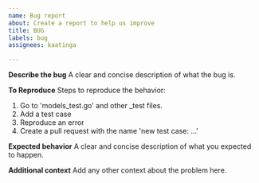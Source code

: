 ```yaml
---
name: Bug report
about: Create a report to help us improve
title: BUG
labels: bug
assignees: kaatinga

---
```


**Describe the bug**
A clear and concise description of what the bug is.

**To Reproduce**
Steps to reproduce the behavior:
1. Go to 'models_test.go' and other _test files.
2. Add a test case
3. Reproduce an error
4. Create a pull request with the name 'new test case: ...'

**Expected behavior**
A clear and concise description of what you expected to happen.

**Additional context**
Add any other context about the problem here.
